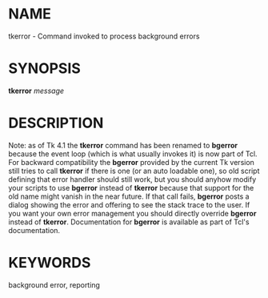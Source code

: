 # NAME

tkerror - Command invoked to process background errors

# SYNOPSIS

**tkerror** *message*

# DESCRIPTION

Note: as of Tk 4.1 the **tkerror** command has been renamed to
**bgerror** because the event loop (which is what usually invokes it) is
now part of Tcl. For backward compatibility the **bgerror** provided by
the current Tk version still tries to call **tkerror** if there is one
(or an auto loadable one), so old script defining that error handler
should still work, but you should anyhow modify your scripts to use
**bgerror** instead of **tkerror** because that support for the old name
might vanish in the near future. If that call fails, **bgerror** posts a
dialog showing the error and offering to see the stack trace to the
user. If you want your own error management you should directly override
**bgerror** instead of **tkerror**. Documentation for **bgerror** is
available as part of Tcl\'s documentation.

# KEYWORDS

background error, reporting
